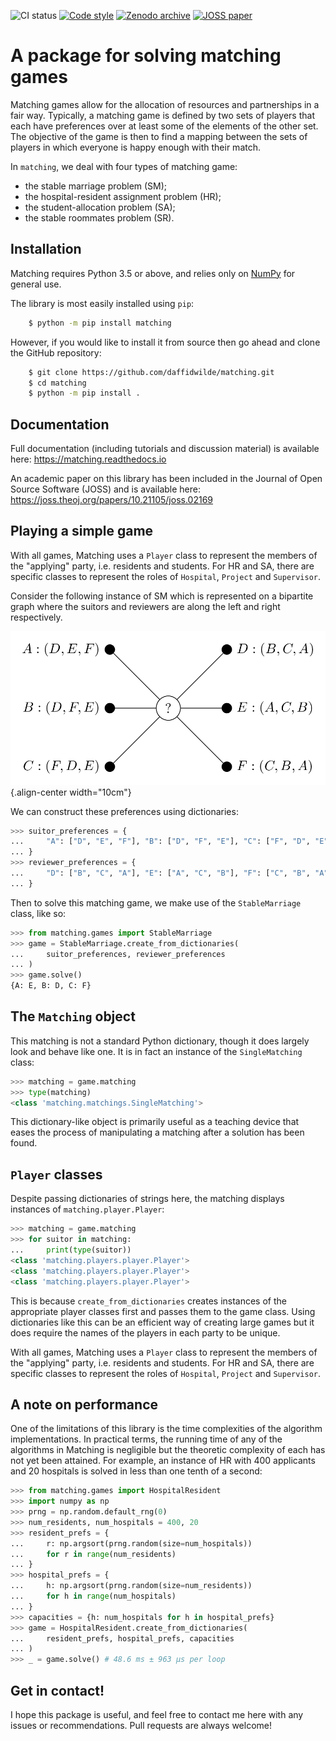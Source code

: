 ![CI status](https://github.com/daffidwilde/matching/actions/workflows/ci.yml/badge.svg?branch=main)
[![Code style](https://img.shields.io/badge/code%20style-black-black)](https://github.com/ambv/black)
[![Zenodo archive](https://zenodo.org/badge/DOI/10.5281/zenodo.2553125.svg)](https://doi.org/10.5281/zenodo.2553125)
[![JOSS paper](https://joss.theoj.org/papers/10.21105/joss.02169/status.svg)](https://doi.org/10.21105/joss.02169)


# A package for solving matching games

Matching games allow for the allocation of resources and partnerships in
a fair way. Typically, a matching game is defined by two sets of players
that each have preferences over at least some of the elements of the
other set. The objective of the game is then to find a mapping between
the sets of players in which everyone is happy enough with their match.

In `matching`, we deal with four types of matching game:

-   the stable marriage problem (SM);
-   the hospital-resident assignment problem (HR);
-   the student-allocation problem (SA);
-   the stable roommates problem (SR).

## Installation

Matching requires Python 3.5 or above, and relies only on
[NumPy](http://www.numpy.org/) for general use.

The library is most easily installed using `pip`:

```bash
    $ python -m pip install matching
```

However, if you would like to install it from source then go ahead and
clone the GitHub repository:

```bash
    $ git clone https://github.com/daffidwilde/matching.git
    $ cd matching
    $ python -m pip install .
```

## Documentation

Full documentation (including tutorials and discussion material) is
available here: <https://matching.readthedocs.io>

An academic paper on this library has been included in the Journal of
Open Source Software (JOSS) and is available here:
<https://joss.theoj.org/papers/10.21105/joss.02169>

## Playing a simple game

With all games, Matching uses a `Player` class to represent the members
of the "applying" party, i.e. residents and students. For HR and SA,
there are specific classes to represent the roles of `Hospital`,
`Project` and `Supervisor`.

Consider the following instance of SM which is represented on a
bipartite graph where the suitors and reviewers are along the left and
right respectively.

![image](./tex/stable_marriage.png){.align-center width="10cm"}

We can construct these preferences using dictionaries:

```python
>>> suitor_preferences = {
...     "A": ["D", "E", "F"], "B": ["D", "F", "E"], "C": ["F", "D", "E"]
... }
>>> reviewer_preferences = {
...     "D": ["B", "C", "A"], "E": ["A", "C", "B"], "F": ["C", "B", "A"]
... }

```

Then to solve this matching game, we make use of the `StableMarriage`
class, like so:


```python
>>> from matching.games import StableMarriage
>>> game = StableMarriage.create_from_dictionaries(
...     suitor_preferences, reviewer_preferences
... )
>>> game.solve()
{A: E, B: D, C: F}

```

## The `Matching` object

This matching is not a standard Python dictionary, though it does
largely look and behave like one. It is in fact an instance of the
`SingleMatching` class:

```python
>>> matching = game.matching
>>> type(matching)
<class 'matching.matchings.SingleMatching'>

```

This dictionary-like object is primarily useful as a teaching device
that eases the process of manipulating a matching after a solution has
been found.

## `Player` classes

Despite passing dictionaries of strings here, the matching displays
instances of `matching.player.Player`:

```python
>>> matching = game.matching
>>> for suitor in matching:
...     print(type(suitor))
<class 'matching.players.player.Player'>
<class 'matching.players.player.Player'>
<class 'matching.players.player.Player'>

```

This is because `create_from_dictionaries` creates instances of the
appropriate player classes first and passes them to the game class.
Using dictionaries like this can be an efficient way of creating large
games but it does require the names of the players in each party to be
unique.

With all games, Matching uses a `Player` class to represent the members
of the "applying" party, i.e. residents and students. For HR and SA,
there are specific classes to represent the roles of `Hospital`,
`Project` and `Supervisor`.

## A note on performance

One of the limitations of this library is the time complexities of the
algorithm implementations. In practical terms, the running time of any
of the algorithms in Matching is negligible but the theoretic complexity
of each has not yet been attained. For example, an instance of HR with
400 applicants and 20 hospitals is solved in less than one tenth of a
second:

```python
>>> from matching.games import HospitalResident
>>> import numpy as np
>>> prng = np.random.default_rng(0)
>>> num_residents, num_hospitals = 400, 20
>>> resident_prefs = {
...     r: np.argsort(prng.random(size=num_hospitals))
...     for r in range(num_residents)
... }
>>> hospital_prefs = {
...     h: np.argsort(prng.random(size=num_residents))
...     for h in range(num_hospitals)
... }
>>> capacities = {h: num_hospitals for h in hospital_prefs}
>>> game = HospitalResident.create_from_dictionaries(
...     resident_prefs, hospital_prefs, capacities
... )
>>> _ = game.solve() # 48.6 ms ± 963 µs per loop

```

## Get in contact!

I hope this package is useful, and feel free to contact me here with any
issues or recommendations. Pull requests are always welcome!
